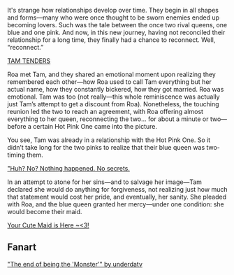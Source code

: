 <!-- title: The Queen, A Maid For Two Pinks-->

It's strange how relationships develop over time. They begin in all shapes and forms—many who were once thought to be sworn enemies ended up becoming lovers. Such was the tale between the once two rival queens, one blue and one pink. And now, in this new journey, having not reconciled their relationship for a long time, they finally had a chance to reconnect. Well, “reconnect.”

[TAM TENDERS](#embed:https://www.youtube.com/live/iWSC8XgRlqA?si=5cR5mpAngYXAVPQK&t=10620)

Roa met Tam, and they shared an emotional moment upon realizing they remembered each other—how Roa used to call Tam everything but her actual name, how they constantly bickered, how they got married. Roa was emotional. Tam was too (not really—this whole reminiscence was actually just Tam’s attempt to get a discount from Roa). Nonetheless, the touching reunion led the two to reach an agreement, with Roa offering almost everything to her queen, reconnecting the two… for about a minute or two—before a certain Hot Pink One came into the picture.

You see, Tam was already in a relationship with the Hot Pink One. So it didn’t take long for the two pinks to realize that their blue queen was two-timing them.

["Huh? No? Nothing happened. No secrets.](#embed:https://www.youtube.com/live/PukMnVXnJMo?si=A7laiAMHPIikNid4&t=6391)

In an attempt to atone for her sins—and to salvage her image—Tam declared she would do anything for forgiveness, not realizing just how much that statement would cost her pride, and eventually, her sanity. She pleaded with Roa, and the blue queen granted her mercy—under one condition: she would become their maid.

[Your Cute Maid is Here ~<3!](#embed:https://www.youtube.com/live/iWSC8XgRlqA?si=7NvEW7pLtHG2tvtW&t=14972)

## Fanart

["The end of being the 'Monster'" by underdatv](https://x.com/underdatv/status/1920335173909975159)

<!-- irys -->
